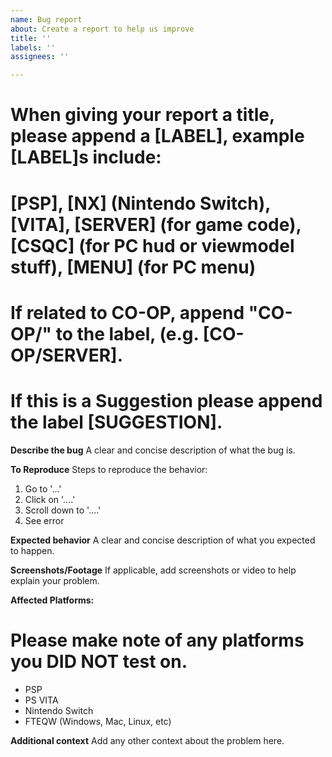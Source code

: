 ```yaml
---
name: Bug report
about: Create a report to help us improve
title: ''
labels: ''
assignees: ''

---
```


# When giving your report a title, please append a [LABEL], example [LABEL]s include:
# [PSP], [NX] (Nintendo Switch), [VITA], [SERVER] (for game code), [CSQC] (for PC hud or viewmodel stuff), [MENU] (for PC menu)
# If related to CO-OP,  append "CO-OP/" to the label, (e.g. [CO-OP/SERVER].
# If this is a Suggestion please append the label [SUGGESTION].
**Describe the bug**
A clear and concise description of what the bug is.

**To Reproduce**
Steps to reproduce the behavior:
1. Go to '...'
2. Click on '....'
3. Scroll down to '....'
4. See error

**Expected behavior**
A clear and concise description of what you expected to happen.

**Screenshots/Footage**
If applicable, add screenshots or video to help explain your problem.

**Affected Platforms:**

# Please make note of any platforms you DID NOT test on.

- PSP
- PS VITA
- Nintendo Switch
- FTEQW (Windows, Mac, Linux, etc)

**Additional context**
Add any other context about the problem here.

